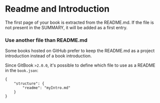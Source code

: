 # Readme and Introduction

The first page of your book is extracted from the README.md. If the file is not present in the SUMMARY, it will be added as a first entry.

### Use another file than README.md

Some books hosted on GitHub prefer to keep the README.md as a project introduction instead of a book introduction.

Since GitBook `>2.0.0`, it's possible to define which file to use as a README in the `book.json`:

```
{
    "structure": {
        "readme": "myIntro.md"
    }
}
```
